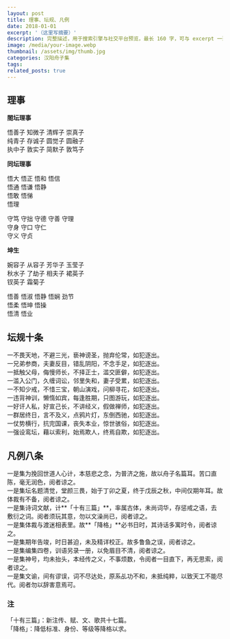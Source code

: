 ```yaml
---
layout: post
title: 理事、坛规、凡例
date: 2018-01-01
excerpt: '（这里写摘要）'
description: 完整描述，用于搜索引擎与社交平台预览，最长 160 字，可与 excerpt 一致
image: /media/your-image.webp
thumbnail: /assets/img/thumb.jpg
categories: 汉阳舟子集
tags: 
related_posts: true
---
```


## 理事

**閤坛理事**

悟善子 知微子 清辉子 崇真子  
纯青子 存诚子 圆觉子 圆融子  
执中子 敦实子 简默子 敦笃子

**同坛理事**

悟大 悟正 悟和 悟信  
悟通 悟谦 悟静  
悟敢 悟悌  
悟理

守笃 守拙 守德 守善 守理  
守身 守口 守仁  
守义 守贞

**坤生**

婉容子 从容子 芳华子 玉莹子  
秋水子 了劫子 相夫子 裙英子  
钗英子 霜菊子

悟善 悟淑 悟静 悟娴 劲节  
悟柔 悟坤 悟操  
悟清 悟业

## 坛规十条

一不畏天地，不避三光，亵神谤圣，抛弃伦常，如犯逐出。  
一兄弟参商，夫妻反目，错乱阴阳，不念手足，如犯逐出。  
一抵触父母，侮慢师长，不择正士，滥交匪僻，如犯逐出。  
一滥入公门，久缠词讼，邻里失和，妻子受累，如犯逐出。  
一不知少戒，不惜三宝，朝山演戏，问柳寻花，如犯逐出。  
一违背神训，懒惰如宾，每逢胜期，只图游玩，如犯逐出。  
一好讦人私，好宣己长，不讲经义，假做禅师，如犯逐出。  
一群居终日，言不及义，点鸦片灯，东倒西驰，如犯逐出。  
一仗势横行，抗完国课，丧失本业，惊世骇俗，如犯逐出。  
一强设鸾坛，藉以索利，始焉欺人，终焉自欺，如犯逐出。

## 凡例八条

一是集为挽回世道人心计，本慈悲之念，为普济之施，故以舟子名篇耳。苦口直陈，毫无润色，阅者谅之。  
一是集坛名题清觉，堂颜三畏，始于丁卯之夏，终于戊辰之秋，中间仅期年耳。故体裁有不备，阅者谅之。  
一是集诗词文献，计\*\*「十有三篇」\*\*，率属古体，未尚词华，存惩戒之语，去敷衍之词。阅者须玩其意，勿以文澡尚已，阅者谅之。  
一是集体裁与渡迷相表里。故\*\*「降格」\*\*必书日时，其诗话多寓时令，阅者谅之。  
一是集期年告竣，时日甚迫，未及精详校正。故多鲁鱼之误，阅者谅之。  
一是集编集四卷，训语另录一册，以免眉目不清，阅者谅之。  
一是集神号，均未抬头，本经传之义，不事烦数，令阅者一目直下，再无思索，阅者谅之。  
一是集文谕，间有谬误，词不尽达处，原系乩功不和，未抵纯粹，以致天工不能尽代。阅者勿以辞害意焉可。

### 注

「十有三篇」：新注传、赋、文、歌共十七篇。  
「降格」：降低标准、身份、等级等降格以求。